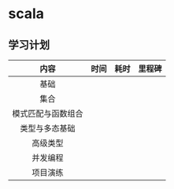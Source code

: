 # scala

## 学习计划

内容 |时间 | 耗时 | 里程碑
:--:|:--:|:--:|:--:
基础 | 
集合 |
模式匹配与函数组合 |
类型与多态基础 | 
高级类型 | 
并发编程 | 
项目演练 |

